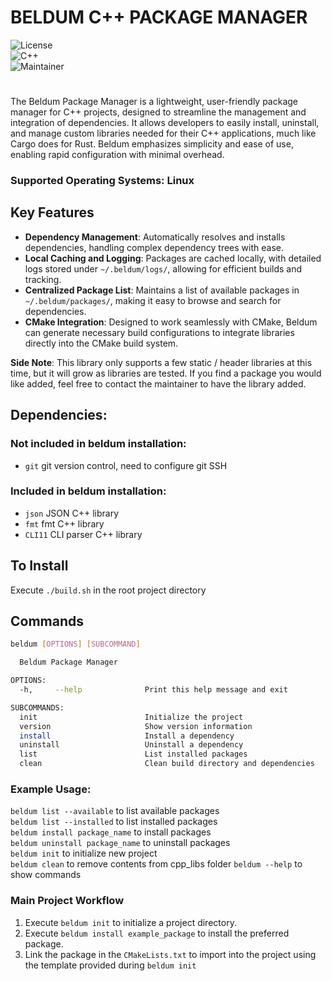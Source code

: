 # BELDUM C++ PACKAGE MANAGER

![License](https://img.shields.io/badge/License-Nord_Tech_Systems-C23656?style=flat)  
![C++](https://img.shields.io/badge/C++-Package_Manager-F34B7D?style=flat)  
![Maintainer](https://img.shields.io/badge/Maintainer-VikingOfValhalla-124ED8?style=flat)

# 
The Beldum Package Manager is a lightweight, user-friendly package manager for C++ projects, designed to streamline the management and integration of dependencies. It allows developers to easily install, uninstall, and manage custom libraries needed for their C++ applications, much like Cargo does for Rust. Beldum emphasizes simplicity and ease of use, enabling rapid configuration with minimal overhead.

### **Supported Operating Systems**: Linux

## Key Features
- **Dependency Management**: Automatically resolves and installs dependencies, handling complex dependency trees with ease.
- **Local Caching and Logging**: Packages are cached locally, with detailed logs stored under `~/.beldum/logs/`, allowing for efficient builds and tracking.
- **Centralized Package List**: Maintains a list of available packages in `~/.beldum/packages/`, making it easy to browse and search for dependencies.
- **CMake Integration**: Designed to work seamlessly with CMake, Beldum can generate necessary build configurations to integrate libraries directly into the CMake build system.

**Side Note**: This library only supports a few static / header libraries at this time, but it will grow as libraries are tested. If you find a package you would like added, feel free to contact the maintainer to have the library added.

## Dependencies:

### Not included in beldum installation:
-   `git` git version control, need to configure git SSH

### Included in beldum installation:
-   `json` JSON C++ library
-   `fmt` fmt C++ library
-   `CLI11` CLI parser C++ library

## To Install

Execute `./build.sh` in the root project directory

## Commands

```bash
beldum [OPTIONS] [SUBCOMMAND]

  Beldum Package Manager

OPTIONS:
  -h,     --help              Print this help message and exit

SUBCOMMANDS:
  init                        Initialize the project
  version                     Show version information
  install                     Install a dependency
  uninstall                   Uninstall a dependency
  list                        List installed packages
  clean                       Clean build directory and dependencies
```

### Example Usage:

`beldum list --available` to list available packages  
`beldum list --installed` to list installed packages  
`beldum install package_name` to install packages  
`beldum uninstall package_name` to uninstall packages   
`beldum init` to initialize new project  
`beldum clean` to remove contents from cpp_libs folder
`beldum --help` to show commands 

### Main Project Workflow

1. Execute `beldum init` to initialize a project directory.
2. Execute `beldum install example_package` to install the preferred package.
3. Link the package in the `CMakeLists.txt` to import into the project using the template provided during `beldum init`
